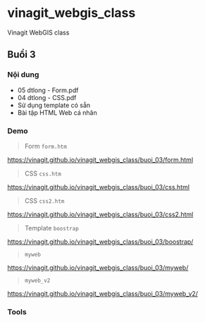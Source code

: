 # vinagit_webgis_class
Vinagit WebGIS class

## Buổi 3

### Nội dung

* 05 dtlong - Form.pdf
* 04 dtlong - CSS.pdf
* Sử dụng template có sẵn
* Bài tập HTML Web cá nhân

### Demo

> Form `form.htm`

https://vinagit.github.io/vinagit_webgis_class/buoi_03/form.html

> CSS `css.htm`

https://vinagit.github.io/vinagit_webgis_class/buoi_03/css.html

> CSS `css2.htm`

https://vinagit.github.io/vinagit_webgis_class/buoi_03/css2.html

> Template `boostrap`

https://vinagit.github.io/vinagit_webgis_class/buoi_03/boostrap/

> `myweb`

https://vinagit.github.io/vinagit_webgis_class/buoi_03/myweb/

> `myweb_v2`

https://vinagit.github.io/vinagit_webgis_class/buoi_03/myweb_v2/

### Tools


